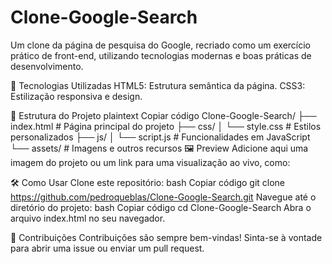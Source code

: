 # Clone-Google-Search

Um clone da página de pesquisa do Google, recriado como um exercício prático de front-end, utilizando tecnologias modernas e boas práticas de desenvolvimento.

🚀 Tecnologias Utilizadas
HTML5: Estrutura semântica da página.
CSS3: Estilização responsiva e design.


📂 Estrutura do Projeto
plaintext
Copiar código
Clone-Google-Search/
├── index.html    # Página principal do projeto
├── css/
│   └── style.css # Estilos personalizados
├── js/
│   └── script.js # Funcionalidades em JavaScript
└── assets/       # Imagens e outros recursos
🖼️ Preview
Adicione aqui uma imagem do projeto ou um link para uma visualização ao vivo, como:


🛠️ Como Usar
Clone este repositório:
bash
Copiar código
git clone https://github.com/pedroqueblas/Clone-Google-Search.git
Navegue até o diretório do projeto:
bash
Copiar código
cd Clone-Google-Search
Abra o arquivo index.html no seu navegador.


🤝 Contribuições
Contribuições são sempre bem-vindas! Sinta-se à vontade para abrir uma issue ou enviar um pull request.
